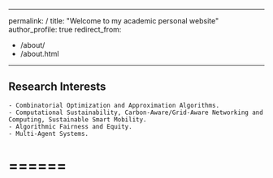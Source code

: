 ---
permalink: /
title: "Welcome to my academic personal website"
author_profile: true
redirect_from: 
  - /about/
  - /about.html
------

## Research Interests
    - Combinatorial Optimization and Approximation Algorithms.
    - Computational Sustainability, Carbon-Aware/Grid-Aware Networking and Computing, Sustainable Smart Mobility.
    - Algorithmic Fairness and Equity.
    - Multi-Agent Systems.

# ======
